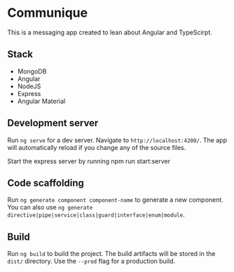 # Communique

This is a messaging app created to lean about Angular and TypeScirpt.

## Stack

- MongoDB
- Angular
- NodeJS
- Express
- Angular Material

## Development server

Run `ng serve` for a dev server. Navigate to `http://localhost:4200/`. The app will automatically reload if you change any of the source files.

Start the express server by running npm run start:server

## Code scaffolding

Run `ng generate component component-name` to generate a new component. You can also use `ng generate directive|pipe|service|class|guard|interface|enum|module`.

## Build

Run `ng build` to build the project. The build artifacts will be stored in the `dist/` directory. Use the `--prod` flag for a production build.
